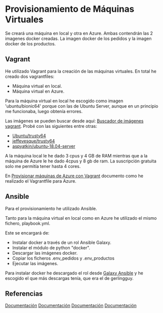 # Provisionamiento de Máquinas Virtuales

Se creará una máquina en local y otra en Azure. Ambas contendrán las 2 imagenes docker creadas. La imagen docker
de los pedidos y la imagen docker de los productos.

## Vagrant

He utilizado Vagrant para la creación de las máquinas virtuales. En total he creado
dos vagrantfiles:

- Máquina virtual en local.
- Máquina virtual en Azure.

Para la máquina virtual en local he escogido como imagen 'ubuntu/bionic64' porque
con las de Ubuntu Server, aunque en un principio me funcionaba, luego obtenía errores.

Las imágenes se pueden buscar desde aquí: [Buscador de imágenes vagrant](https://app.vagrantup.com/boxes/search).
Probé con las siguientes entre otras:

- [Ubuntu/trusty64](https://app.vagrantup.com/ubuntu/boxes/trusty64)
- [jeffevesque/trusty64](https://app.vagrantup.com/jeff1evesque/boxes/trusty64)
- [aspyatkin/ubuntu-18.04-server](https://app.vagrantup.com/jeff1evesque/boxes/trusty64)

A la máquina local le he dado 3 cpus y 4 GB de RAM mientras que a la máquina de Azure
le he dado 4cpus y 8 gb de ram. La suscripción gratuita solo me permitía tener hasta 4 cores.

En [Provisionar máquinas de Azure con Vagrant](./azure.md) documento como he realizado el Vagrantfile para Azure.

## Ansible

Para el provisionamiento he utilizado Ansible.

Tanto para la máquina virtual en local como en Azure he utilizado el mismo fichero, playbook.yml.

Este se encargará de:

- Instalar docker a través de un rol Ansible Galaxy.
- Instalar el módulo de python "docker".
- Descargar las imágenes docker.
- Copiar los ficheros .env_pedidos y .env_productos
- Ejecutar las imágenes.

Para instalar docker he descargado el rol desde [Galaxy Ansible](https://galaxy.ansible.com/search?deprecated=false&keywords=docker&order_by=-relevance&page=1) y he escogido el que más descargas tenía, que era
el de gerlingguy.

## Referencias

[Documentación](https://www.vagrantup.com/docs/vagrantfile/version.html)
[Documentación](https://www.vagrantup.com/docs/vagrantfile/machine_settings.html)
[Documentación](https://www.vagrantup.com/docs/vagrantfile/ssh_settings.html)
[Documentación](https://www.vagrantup.com/docs/providers/configuration.html)